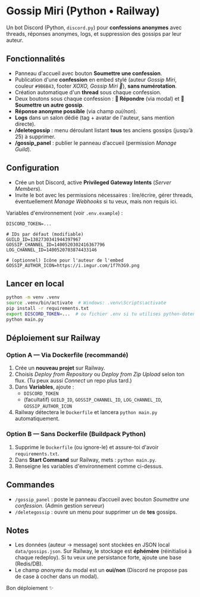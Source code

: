 # Gossip Miri (Python • Railway)

Un bot Discord (Python, `discord.py`) pour **confessions anonymes** avec threads, réponses anonymes, logs, et suppression des gossips par leur auteur.

## Fonctionnalités
- Panneau d'accueil avec bouton **Soumettre une confession**.
- Publication d'une **confession** en embed stylé (auteur *Gossip Miri*, couleur `#9B6B43`, footer *XOXO, Gossip Miri 💋*), **sans numérotation**.
- Création automatique d'un **thread** sous chaque confession.
- Deux boutons sous chaque confession : **💭 Répondre** (via modal) et **🔐 Soumettre un autre gossip**.
- **Réponse anonyme possible** (via champ *oui/non*).
- **Logs** dans un salon dédié (tag + avatar de l'auteur, sans mention directe).
- **/deletegossip** : menu déroulant listant **tous** tes anciens gossips (jusqu’à 25) à supprimer.
- **/gossip_panel** : publier le panneau d’accueil (permission *Manage Guild*).

## Configuration
- Crée un bot Discord, active **Privileged Gateway Intents** (*Server Members*).
- Invite le bot avec les permissions nécessaires : lire/écrire, gérer threads, éventuellement *Manage Webhooks* si tu veux, mais non requis ici.

Variables d'environnement (voir `.env.example`) :
```
DISCORD_TOKEN=...

# IDs par défaut (modifiable)
GUILD_ID=1382730341944397967
GOSSIP_CHANNEL_ID=1400520302416367796
LOG_CHANNEL_ID=1400520703874433146

# (optionnel) Icône pour l'auteur de l'embed
GOSSIP_AUTHOR_ICON=https://i.imgur.com/1f7h3G9.png
```

## Lancer en local
```bash
python -m venv .venv
source .venv/bin/activate  # Windows: .venv\Scripts\activate
pip install -r requirements.txt
export DISCORD_TOKEN=...  # ou fichier .env si tu utilises python-dotenv
python main.py
```

## Déploiement sur Railway

### Option A — Via Dockerfile (recommandé)
1. Crée un **nouveau projet** sur Railway.
2. Choisis *Deploy from Repository* ou *Deploy from Zip Upload* selon ton flux. (Tu peux aussi *Connect* un repo plus tard.)
3. Dans **Variables**, ajoute :
   - `DISCORD_TOKEN`
   - (facultatif) `GUILD_ID`, `GOSSIP_CHANNEL_ID`, `LOG_CHANNEL_ID`, `GOSSIP_AUTHOR_ICON`
4. Railway détectera le `Dockerfile` et lancera `python main.py` automatiquement.

### Option B — Sans Dockerfile (Buildpack Python)
1. Supprime le `Dockerfile` (ou ignore-le) et assure-toi d'avoir `requirements.txt`.
2. Dans **Start Command** sur Railway, mets : `python main.py`.
3. Renseigne les variables d'environnement comme ci-dessus.

## Commandes
- `/gossip_panel` : poste le panneau d’accueil avec bouton *Soumettre une confession*. (Admin gestion serveur)
- `/deletegossip` : ouvre un menu pour supprimer un de **tes** gossips.

## Notes
- Les données (auteur → message) sont stockées en JSON local `data/gossips.json`. Sur Railway, le stockage est **éphémère** (réinitialisé à chaque redeploy). Si tu veux une persistance forte, ajoute une base (Redis/DB).
- Le champ *anonyme* du modal est un **oui/non** (Discord ne propose pas de case à cocher dans un modal).

Bon déploiement ✨
